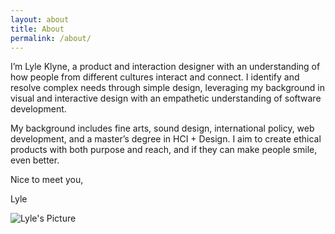 ```yaml
---
layout: about
title: About
permalink: /about/
---
```

 

I’m Lyle Klyne, a product and interaction designer with an understanding of how people from different cultures interact and connect. I identify and resolve complex needs through simple design, leveraging my background in visual and interactive design with an empathetic understanding of software development. 

My background includes fine arts, sound design, international policy, web development, and a master’s degree in HCI + Design. I aim to create ethical products with both purpose and reach, and if they can make people smile, even better.

Nice to meet you,

Lyle

<img src="../images/other/lyle.png" class="profile-pic" alt="Lyle's Picture">

